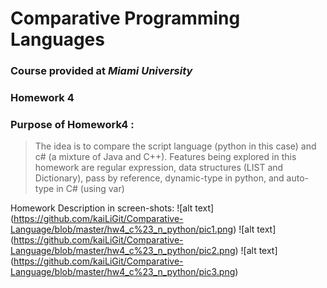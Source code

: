 # Comparative Programming Languages 
### Course provided at *Miami University*
### Homework 4
### Purpose of Homework4 : 
> The idea is to compare the script language (python in this case) and c# (a mixture of Java and C++). 
> Features being explored in this homework are regular expression, data structures (LIST and Dictionary), pass by reference, 
> dynamic-type in python, and auto-type in C# (using var) 

Homework Description in screen-shots:
![alt text] 
(https://github.com/kaiLiGit/Comparative-Language/blob/master/hw4_c%23_n_python/pic1.png)
![alt text]
(https://github.com/kaiLiGit/Comparative-Language/blob/master/hw4_c%23_n_python/pic2.png)
![alt text]
(https://github.com/kaiLiGit/Comparative-Language/blob/master/hw4_c%23_n_python/pic3.png)
